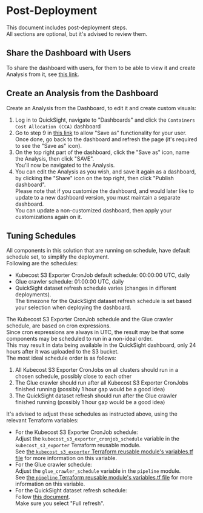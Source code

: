 # Post-Deployment

This document includes post-deployment steps.  
All sections are optional, but it's advised to review them.

## Share the Dashboard with Users

To share the dashboard with users, for them to be able to view it and create Analysis from it, see [this link](https://catalog.workshops.aws/awscid/en-US/dashboards/share).

## Create an Analysis from the Dashboard
 
Create an Analysis from the Dashboard, to edit it and create custom visuals:

1. Log in to QuickSight, navigate to "Dashboards" and click the `Containers Cost Allocation (CCA)` dashboard 
2. Go to step 9 in [this link](https://catalog.workshops.aws/awscid/en-US/dashboards/share) to allow "Save as" functionality for your user.  
Once done, go back to the dashboard and refresh the page (it's required to see the "Save as" icon).
3. On the top right part of the dashboard, click the "Save as" icon, name the Analysis, then click "SAVE".  
You'll now be navigated to the Analysis.
4. You can edit the Analysis as you wish, and save it again as a dashboard, by clicking the "Share" icon on the top right, then click "Publish dashboard".  
Please note that if you customize the dashboard, and would later like to update to a new dashboard version, you must maintain a separate dashboard.  
You can update a non-customized dashboard, then apply your customizations again on it.

## Tuning Schedules

All components in this solution that are running on schedule, have default schedule set, to simplify the deployment.  
Following are the schedules:

* Kubecost S3 Exporter CronJob default schedule: 00:00:00 UTC, daily
* Glue crawler schedule: 01:00:00 UTC, daily
* QuickSight dataset refresh schedule varies (changes in different deployments).  
The timezone for the QuickSight dataset refresh schedule is set based your selection when deploying the dashboard.

The Kubecost S3 Exporter CronJob schedule and the Glue crawler schedule, are based on cron expressions.  
Since cron expressions are always in UTC, the result may be that some components may be scheduled to run in a non-ideal order.  
This may result in data being available in the QuickSight dashboard, only 24 hours after it was uploaded to the S3 bucket.  
The most ideal schedule order is as follows:

1. All Kubecost S3 Exporter CronJobs on all clusters should run in a chosen schedule, possibly close to each other
2. The Glue crawler should run after all Kubecost S3 Exporter CronJobs finished running (possibly 1 hour gap would be a good idea)
3. The QuickSight dataset refresh should run after the Glue crawler finished running (possibly 1 hour gap would be a good idea)

It's advised to adjust these schedules as instructed above, using the relevant Terraform variables:

* For the Kubecost S3 Exporter CronJob schedule:  
Adjust the `kubecost_s3_exporter_cronjob_schedule` variable in the `kubecost_s3_exporter` Terraform reusable module.  
See [the `kubecost_s3_exporter` Terraform reusable module's variables.tf file](terraform/terraform-aws-cca/modules/kubecost_s3_exporter/variables.tf) for more information on this variable.
* For the Glue crawler schedule:  
Adjust the `glue_crawler_schedule` variable in the `pipeline` module.  
See [the `pipeline` Terraform reusable module's variables.tf file](terraform/terraform-aws-cca/modules/pipeline/variables.tf) for more information on this variable.
* For the QuickSight dataset refresh schedule:  
Follow [this document](https://docs.aws.amazon.com/quicksight/latest/user/refreshing-imported-data.html#schedule-data-refresh).  
Make sure you select "Full refresh".
